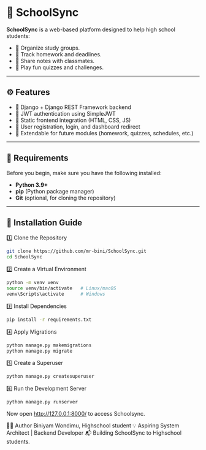 # 🏫 SchoolSync

**SchoolSync**  is a web-based platform designed to help high school students:
- 🔹 Organize study groups.
- 🔹 Track homework and deadlines.
- 🔹 Share notes with classmates.
- 🔹 Play fun quizzes and challenges.
---

## ⚙️ Features

- 🔹 Django + Django REST Framework backend  
- 🔹 JWT authentication using SimpleJWT  
- 🔹 Static frontend integration (HTML, CSS, JS)  
- 🔹 User registration, login, and dashboard redirect  
- 🔹 Extendable for future modules (homework, quizzes, schedules, etc.)

---

## 🧩 Requirements

Before you begin, make sure you have the following installed:

- **Python 3.9+**
- **pip** (Python package manager)
- **Git** (optional, for cloning the repository)

---

## 🚀 Installation Guide

1️⃣ Clone the Repository
```bash
git clone https://github.com/mr-bini/SchoolSync.git
cd SchoolSync
```
2️⃣ Create a Virtual Environment
```bash
python -m venv venv
source venv/bin/activate   # Linux/macOS
venv\Scripts\activate      # Windows
```
3️⃣ Install Dependencies
```bash
pip install -r requirements.txt
```
4️⃣ Apply Migrations
```bash
python manage.py makemigrations
python manage.py migrate
```
5️⃣ Create a Superuser
```bash
python manage.py createsuperuser
```
6️⃣ Run the Development Server
```bash
python manage.py runserver
```
Now open http://127.0.0.1:8000/ to access Schoolsync.

👨‍💻 Author
Biniyam Wondimu, Highschool student 💡 Aspiring System Architect | Backend Developer 📬 Building SchoolSync to Highschool students.
















